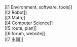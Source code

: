 [[1 Environment, software, tools]]  
[[2 Robot]]  
[[3 Math]]  
[[4 Computer Science]]  
[[5 route, plan]]  
[[6 forum, website]]  
[[7 出国]]
